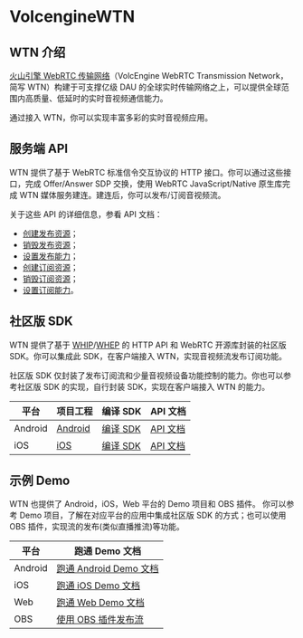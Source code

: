 # VolcengineWTN

## WTN 介绍

[火山引擎 WebRTC 传输网络](https://www.volcengine.com/docs/6752/122560)（VolcEngine WebRTC Transmission Network，简写 WTN）构建于可支撑亿级 DAU 的全球实时传输网络之上，可以提供全球范围内高质量、低延时的实时音视频通信能力。

通过接入 WTN，你可以实现丰富多彩的实时音视频应用。

## 服务端 API

WTN 提供了基于 WebRTC 标准信令交互协议的 HTTP 接口。你可以通过这些接口，完成 Offer/Answer SDP 交换，使用 WebRTC JavaScript/Native 原生库完成 WTN 媒体服务建连。建连后，你可以发布/订阅音视频流。

关于这些 API 的详细信息，参看 API 文档：
-  [创建发布资源](https://www.volcengine.com/docs/6752/132482)；
-  [销毁发布资源](https://www.volcengine.com/docs/6752/132483)；
-  [设置发布能力](https://www.volcengine.com/docs/6752/161924)；
-  [创建订阅资源](https://www.volcengine.com/docs/6752/132484)；
-  [销毁订阅资源](https://www.volcengine.com/docs/6752/132485)；
-  [设置订阅能力](https://www.volcengine.com/docs/6752/161925)。

## 社区版 SDK

WTN 提供了基于 [WHIP](https://datatracker.ietf.org/doc/draft-ietf-wish-whip/)/[WHEP](https://datatracker.ietf.org/doc/draft-murillo-whep/) 的 HTTP API 和 WebRTC 开源库封装的社区版 SDK。你可以集成此 SDK，在客户端接入 WTN，实现音视频流发布订阅功能。

社区版 SDK 仅封装了发布订阅流和少量音视频设备功能控制的能力。你也可以参考社区版 SDK 的实现，自行封装 SDK，实现在客户端接入 WTN 的能力。

| 平台 | 项目工程 | 编译 SDK | API 文档 |
| --- | --- | --- | --- |
| Android | [Android](SDK/sdk/android/) | [编译 SDK](SDK/doc/Build_Instruction.md) | [API 文档](SDK/doc/Android/overview.md) |
| iOS | [iOS](SDK/sdk/ios/) | [编译 SDK](SDK/doc/Build_Instruction.md) | [API 文档](SDK/doc/iOS/overview.md) |

## 示例 Demo

WTN 也提供了 Android，iOS，Web 平台的 Demo 项目和 OBS 插件。
你可以参考 Demo 项目，了解在对应平台的应用中集成社区版 SDK 的方式；也可以使用 OBS 插件，实现流的发布(类似直播推流)等功能。

| 平台 | 跑通 Demo 文档 |
| --- | --- |
| Android | [跑通 Android Demo 文档](https://www.volcengine.com/docs/6752/132445) |
| iOS | [跑通 iOS Demo 文档](https://www.volcengine.com/docs/6752/132446) |
| Web | [跑通 Web Demo 文档](https://www.volcengine.com/docs/6752/132447) |
| OBS | [使用 OBS 插件发布流](https://www.volcengine.com/docs/6752/132448) |
